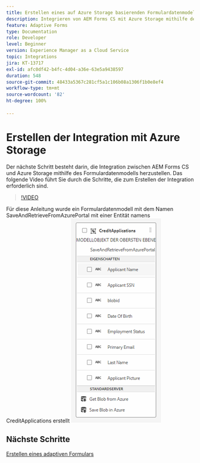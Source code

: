 ```yaml
---
title: Erstellen eines auf Azure Storage basierenden Formulardatenmodells
description: Integrieren von AEM Forms CS mit Azure Storage mithilfe des Formulardatenmodells
feature: Adaptive Forms
type: Documentation
role: Developer
level: Beginner
version: Experience Manager as a Cloud Service
topic: Integrations
jira: KT-13717
exl-id: afc0df42-b4fc-4d04-a36e-63e5a9438597
duration: 548
source-git-commit: 48433a5367c281cf5a1c106b08a1306f1b0e8ef4
workflow-type: tm+mt
source-wordcount: '82'
ht-degree: 100%

---
```


# Erstellen der Integration mit Azure Storage

Der nächste Schritt besteht darin, die Integration zwischen AEM Forms CS und Azure Storage mithilfe des Formulardatenmodells herzustellen.
Das folgende Video führt Sie durch die Schritte, die zum Erstellen der Integration erforderlich sind.

>[!VIDEO](https://video.tv.adobe.com/v/335385?quality=12&learn=on)

Für diese Anleitung wurde ein Formulardatenmodell mit dem Namen SaveAndRetrieveFromAzurePortal mit einer Entität namens CreditApplications erstellt
![fdm-entity](./assets/fdm-entity.png)

## Nächste Schritte

[Erstellen eines adaptiven Formulars](./create-af.md)

